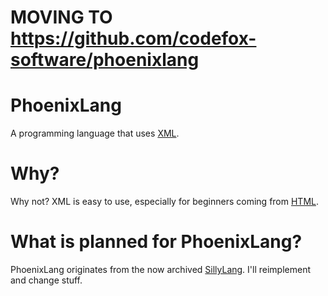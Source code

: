 # MOVING TO https://github.com/codefox-software/phoenixlang

# PhoenixLang
A programming language that uses [XML](https://en.wikipedia.org/wiki/XML).

# Why?
Why not? XML is easy to use, especially for beginners coming from [HTML](https://en.wikipedia.org/wiki/HTML).

# What is planned for PhoenixLang?
PhoenixLang originates from the now archived [SillyLang](https://github.com/j4cegh/SillyLang). I'll reimplement and change stuff.
